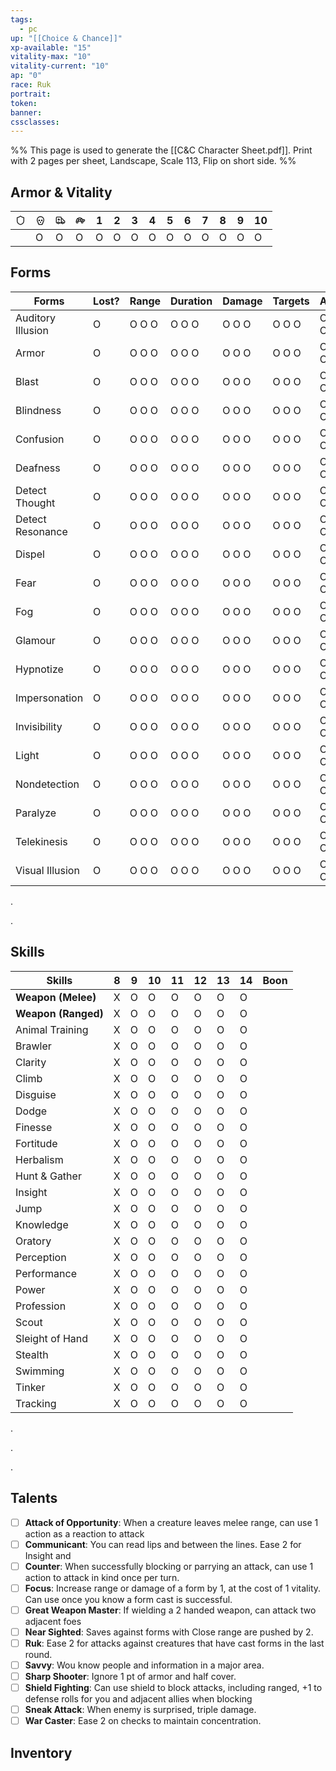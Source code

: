 ```yaml
---
tags:
  - pc
up: "[[Choice & Chance]]"
xp-available: "15"
vitality-max: "10"
vitality-current: "10"
ap: "0"
race: Ruk
portrait: 
token: 
banner: 
cssclasses:
---
```

%% This page is used to generate the [[C&C Character Sheet.pdf]]. Print with 2 pages per sheet, Landscape, Scale 113, Flip on short side. %% 

## Armor & Vitality

| <svg xmlns="http://www.w3.org/2000/svg" width="1rem" height="1rem" viewBox="0 0 24 24" fill="none" stroke="currentColor" stroke-width="2" stroke-linecap="round" stroke-linejoin="round" class="lucide lucide-shield"><path d="M20 13c0 5-3.5 7.5-7.66 8.95a1 1 0 0 1-.67-.01C7.5 20.5 4 18 4 13V6a1 1 0 0 1 1-1c2 0 4.5-1.2 6.24-2.72a1.17 1.17 0 0 1 1.52 0C14.51 3.81 17 5 19 5a1 1 0 0 1 1 1z"/></svg> | <svg xmlns="http://www.w3.org/2000/svg" width="1rem" height="1rem" viewBox="0 0 24 24" fill="none" stroke="currentColor" stroke-width="2" stroke-linecap="round" stroke-linejoin="round" class="lucide lucide-skull"><circle cx="9" cy="12" r="1"/><circle cx="15" cy="12" r="1"/><path d="M8 20v2h8v-2"/><path d="m12.5 17-.5-1-.5 1h1z"/><path d="M16 20a2 2 0 0 0 1.56-3.25 8 8 0 1 0-11.12 0A2 2 0 0 0 8 20"/></svg> | <svg xmlns="http://www.w3.org/2000/svg" width="1rem" height="1rem" viewBox="0 0 24 24" fill="none" stroke="currentColor" stroke-width="2" stroke-linecap="round" stroke-linejoin="round" class="lucide lucide-ambulance"><path d="M10 10H6"/><path d="M14 18V6a2 2 0 0 0-2-2H4a2 2 0 0 0-2 2v11a1 1 0 0 0 1 1h2"/><path d="M19 18h2a1 1 0 0 0 1-1v-3.28a1 1 0 0 0-.684-.948l-1.923-.641a1 1 0 0 1-.578-.502l-1.539-3.076A1 1 0 0 0 16.382 8H14"/><path d="M8 8v4"/><path d="M9 18h6"/><circle cx="17" cy="18" r="2"/><circle cx="7" cy="18" r="2"/></svg> | <svg xmlns="http://www.w3.org/2000/svg" width="1rem" height="1rem" viewBox="0 0 24 24" fill="none" stroke="currentColor" stroke-width="2" stroke-linecap="round" stroke-linejoin="round" class="lucide lucide-turtle"><path d="m12 10 2 4v3a1 1 0 0 0 1 1h2a1 1 0 0 0 1-1v-3a8 8 0 1 0-16 0v3a1 1 0 0 0 1 1h2a1 1 0 0 0 1-1v-3l2-4h4Z"/><path d="M4.82 7.9 8 10"/><path d="M15.18 7.9 12 10"/><path d="M16.93 10H20a2 2 0 0 1 0 4H2"/></svg> | 1   | 2   | 3   | 4   | 5   | 6   | 7   | 8   | 9   | 10  |
| ---------------------------------------------------------------------------------------------------------------------------------------------------------------------------------------------------------------------------------------------------------------------------------------------------------------------------------------------------------------------------------------------------------- | ------------------------------------------------------------------------------------------------------------------------------------------------------------------------------------------------------------------------------------------------------------------------------------------------------------------------------------------------------------------------------------------------------------------------ | --------------------------------------------------------------------------------------------------------------------------------------------------------------------------------------------------------------------------------------------------------------------------------------------------------------------------------------------------------------------------------------------------------------------------------------------------------------------------------------------------------------------------------------------------------- | -------------------------------------------------------------------------------------------------------------------------------------------------------------------------------------------------------------------------------------------------------------------------------------------------------------------------------------------------------------------------------------------------------------------------------------------- | --- | --- | --- | --- | --- | --- | --- | --- | --- | --- |
|                                                                                                                                                                                                                                                                                                                                                                                                            | O                                                                                                                                                                                                                                                                                                                                                                                                                        | O                                                                                                                                                                                                                                                                                                                                                                                                                                                                                                                                                         | O                                                                                                                                                                                                                                                                                                                                                                                                                                            | O   | O   | O   | O   | O   | O   | O   | O   | O   | O   |

## Forms

| Forms             | Lost? | Range | Duration | Damage | Targets | AoE   |
| ----------------- | ----- | ----- | -------- | ------ | ------- | ----- |
| Auditory Illusion | O     | O O O | O O O    | O O O  | O O O   | O O O |
| Armor             | O     | O O O | O O O    | O O O  | O O O   | O O O |
| Blast             | O     | O O O | O O O    | O O O  | O O O   | O O O |
| Blindness         | O     | O O O | O O O    | O O O  | O O O   | O O O |
| Confusion         | O     | O O O | O O O    | O O O  | O O O   | O O O |
| Deafness          | O     | O O O | O O O    | O O O  | O O O   | O O O |
| Detect Thought    | O     | O O O | O O O    | O O O  | O O O   | O O O |
| Detect Resonance  | O     | O O O | O O O    | O O O  | O O O   | O O O |
| Dispel            | O     | O O O | O O O    | O O O  | O O O   | O O O |
| Fear              | O     | O O O | O O O    | O O O  | O O O   | O O O |
| Fog               | O     | O O O | O O O    | O O O  | O O O   | O O O |
| Glamour           | O     | O O O | O O O    | O O O  | O O O   | O O O |
| Hypnotize         | O     | O O O | O O O    | O O O  | O O O   | O O O |
| Impersonation     | O     | O O O | O O O    | O O O  | O O O   | O O O |
| Invisibility      | O     | O O O | O O O    | O O O  | O O O   | O O O |
| Light             | O     | O O O | O O O    | O O O  | O O O   | O O O |
| Nondetection      | O     | O O O | O O O    | O O O  | O O O   | O O O |
| Paralyze          | O     | O O O | O O O    | O O O  | O O O   | O O O |
| Telekinesis       | O     | O O O | O O O    | O O O  | O O O   | O O O |
| Visual Illusion   | O     | O O O | O O O    | O O O  | O O O   | O O O |

.

.

## Skills

| Skills              | 8   | 9   | 10  | 11  | 12  | 13  | 14  | Boon |
| ------------------- | --- | --- | --- | --- | --- | --- | --- | ---- |
| **Weapon (Melee)**  | X   | O   | O   | O   | O   | O   | O   |      |
| **Weapon (Ranged)** | X   | O   | O   | O   | O   | O   | O   |      |
| Animal Training     | X   | O   | O   | O   | O   | O   | O   |      |
| Brawler             | X   | O   | O   | O   | O   | O   | O   |      |
| Clarity             | X   | O   | O   | O   | O   | O   | O   |      |
| Climb               | X   | O   | O   | O   | O   | O   | O   |      |
| Disguise            | X   | O   | O   | O   | O   | O   | O   |      |
| Dodge               | X   | O   | O   | O   | O   | O   | O   |      |
| Finesse             | X   | O   | O   | O   | O   | O   | O   |      |
| Fortitude           | X   | O   | O   | O   | O   | O   | O   |      |
| Herbalism           | X   | O   | O   | O   | O   | O   | O   |      |
| Hunt & Gather       | X   | O   | O   | O   | O   | O   | O   |      |
| Insight             | X   | O   | O   | O   | O   | O   | O   |      |
| Jump                | X   | O   | O   | O   | O   | O   | O   |      |
| Knowledge           | X   | O   | O   | O   | O   | O   | O   |      |
| Oratory             | X   | O   | O   | O   | O   | O   | O   |      |
| Perception          | X   | O   | O   | O   | O   | O   | O   |      |
| Performance         | X   | O   | O   | O   | O   | O   | O   |      |
| Power               | X   | O   | O   | O   | O   | O   | O   |      |
| Profession          | X   | O   | O   | O   | O   | O   | O   |      |
| Scout               | X   | O   | O   | O   | O   | O   | O   |      |
| Sleight of Hand     | X   | O   | O   | O   | O   | O   | O   |      |
| Stealth             | X   | O   | O   | O   | O   | O   | O   |      |
| Swimming            | X   | O   | O   | O   | O   | O   | O   |      |
| Tinker              | X   | O   | O   | O   | O   | O   | O   |      |
| Tracking            | X   | O   | O   | O   | O   | O   | O   |      |

.

.

.

## Talents

- [ ] **Attack of Opportunity**: When a creature leaves melee range, can use 1 action as a reaction to attack
- [ ] **Communicant**: You can read lips and between the lines. Ease 2 for Insight and 
- [ ] **Counter**: When successfully blocking or parrying an attack, can use 1 action to attack in kind once per turn.
- [ ] **Focus**: Increase range or damage of a form by 1, at the cost of 1 vitality. Can use once you know a form cast is successful.
- [ ] **Great Weapon Master**: If wielding a 2 handed weapon, can attack two adjacent foes
- [ ] **Near Sighted**: Saves against forms with Close range are pushed by 2.
- [ ] **Ruk**: Ease 2 for attacks against creatures that have cast forms in the last round.
- [ ] **Savvy**: Wou know people and information in a major area.
- [ ] **Sharp Shooter**: Ignore 1 pt of armor and half cover. 
- [ ] **Shield Fighting**: Can use shield to block attacks, including ranged, +1 to defense rolls for you and adjacent allies when blocking
- [ ] **Sneak Attack**: When enemy is surprised, triple damage.
- [ ] **War Caster**: Ease 2 on checks to maintain concentration.

## Inventory

